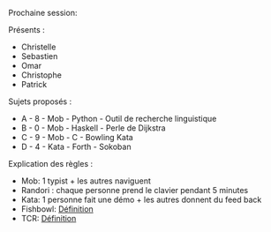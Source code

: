 Prochaine session: 

Présents :
- Christelle
- Sebastien
- Omar
- Christophe
- Patrick

Sujets proposés :
- A - 8 - Mob - Python - Outil de recherche linguistique
- B - 0 - Mob - Haskell - Perle de Dijkstra
- C - 9 - Mob - C - Bowling Kata
- D - 4 - Kata - Forth - Sokoban

Explication des règles :
* Mob: 1 typist + les autres naviguent
* Randori : chaque personne prend le clavier pendant 5 minutes
* Kata: 1 personne fait une démo + les autres donnent du feed back
* Fishbowl: [Définition](https://en.wikipedia.org/wiki/Fishbowl_(conversation))
* TCR: [Définition](https://medium.com/@kentbeck_7670/test-commit-revert-870bbd756864)
